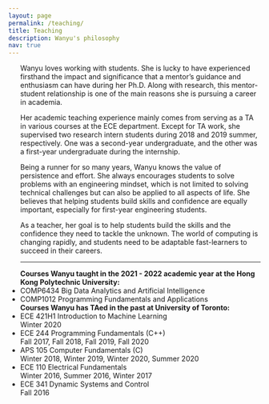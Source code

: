 ```yaml
---
layout: page
permalink: /teaching/
title: Teaching
description: Wanyu's philosophy 
nav: true
---
```


<ul class="square">
<!-- research -->
<p>Wanyu loves working with students. She is lucky to have experienced firsthand the impact and significance that a mentor’s guidance and enthusiasm can have during her Ph.D. Along with research, this mentor-student relationship is one of the main reasons she is pursuing a career in academia.</p>

<p>Her academic teaching experience mainly comes from serving as a TA in various courses at the ECE department. Except for TA work, she supervised two research intern students during 2018 and 2019 summer, respectively. One was a second-year undergraduate, and the other was a first-year undergraduate during the internship.</p> 

<p>Being a runner for so many years, Wanyu knows the value of persistence and effort. She always encourages students to solve problems with an engineering mindset, which is not limited to solving technical challenges but can also be applied to all aspects of life. She believes that helping students build skills and confidence are equally important, especially for first-year engineering students.</p>

<p>As a teacher, her goal is to help students build the skills and the confidence they need to tackle the unknown. The world of computing is changing rapidly, and students need to be adaptable fast-learners to succeed in their careers.</p>
<!-- teaching -->


<p><hr>
<strong>Courses Wanyu taught in the 2021 - 2022 academic year at the Hong Kong Polytechnic University:</strong> 
<br>
<li>COMP6434 Big Data Analytics and Artificial Intelligence
<li>COMP1012 Programming Fundamentals and Applications
<br>
<strong>Courses Wanyu has TAed in the past at University of Toronto:</strong> 
<br>
<li>ECE 421H1 Introduction to Machine Learning
<br>Winter 2020</li>
<li>ECE 244 Programming Fundamentals (C++) 
<br>Fall 2017, Fall 2018, Fall 2019, Fall 2020</li>
<li>APS 105 Computer Fundamentals (C)
<br>Winter 2018, Winter 2019, Winter 2020, Summer 2020</li>
<li>ECE 110 Electrical Fundamentals
<br>Winter 2016, Summer 2016, Winter 2017</li>
<li>ECE 341 Dynamic Systems and Control
<br>Fall 2016</li>
<br>

<!-- Professional service -->

<!-- 
<strong>Professional Service</strong>
<li>Conference volunteer: IEEE INFOCOM 2020, ACM CCS 2018, IEEE ICNP 2017, IEEE IWQoS 2014</li>
<li>Reviewer for c onference manuscript submissions: USENIX HotCloud, ACM NOSSDAV, ACM MMSys, ACM/IEEE IoTDI, IFIP Networking, IEEE IWQoS, IEEE IC2E, WiOpt</li>
<br><br><br><br> -->

<!-- <li>Research assistant, supervised by Prof. <a href="https://iqua.ece.toronto.edu/bli/index.html">Baochun Li</a>
<br><i>September 2015 – Present</i>
<br><b>University of Toronto</b>, Toronto</li>

<li>Research assistant, supervised by Prof. <a href="https://www4.comp.polyu.edu.hk/~csjcao/">Jiannong Cao</a>
<br>2012 – 2015
<br><b>Hong Kong Polytechnic University</b>, Hong Kong</li> -->
